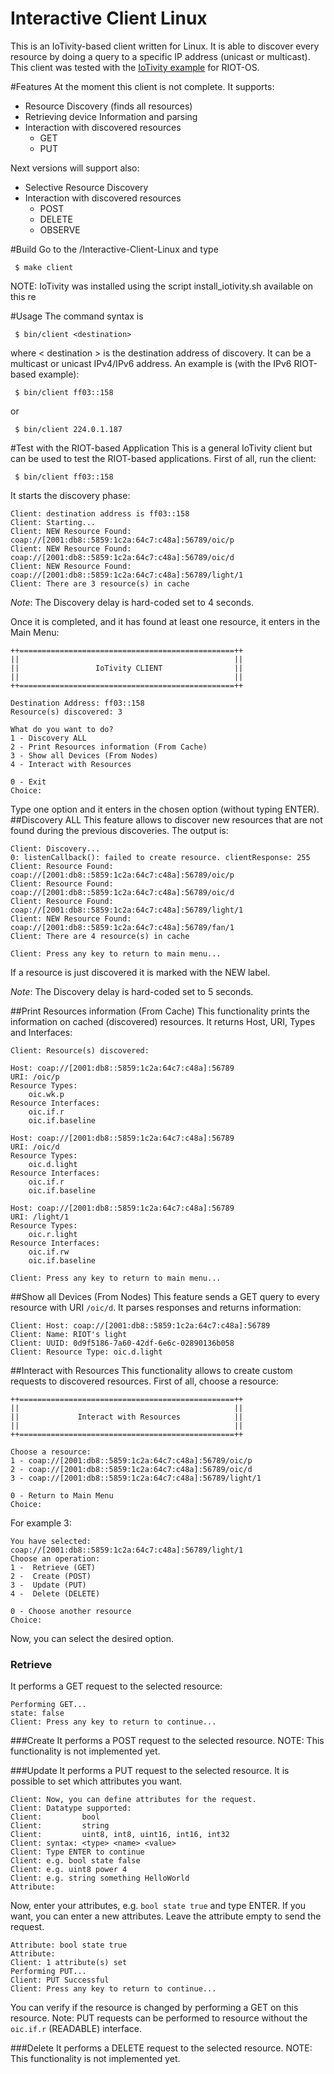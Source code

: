 Interactive Client Linux
====================
This is an IoTivity-based client written for Linux. It is able to discover every resource by doing a query to a specific IP address (unicast or multicast). This client was tested with the [IoTivity example] for RIOT-OS.

#Features
At the moment this client is not complete. It supports:
 - Resource Discovery (finds all resources)
 - Retrieving device Information and parsing
 - Interaction with discovered resources
	 - GET
	 - PUT

Next versions will support also:
 - Selective Resource Discovery
 - Interaction with discovered resources
	 - POST
	 - DELETE
	 - OBSERVE

#Build
Go to the /Interactive-Client-Linux and type
```
 $ make client
```
NOTE: IoTivity was installed using the script install_iotivity.sh available on this re

#Usage
The command syntax is
```
 $ bin/client <destination>
```
where < destination > is the destination address of discovery. It can be a multicast or unicast IPv4/IPv6 address.
An example is (with the IPv6 RIOT-based example):
```
 $ bin/client ff03::158
```
or
```
 $ bin/client 224.0.1.187
```

#Test with the RIOT-based Application
This is a general IoTivity client but can be used to test the RIOT-based applications.
First of all, run the client:
```
 $ bin/client ff03::158
```
It starts the discovery phase:
```
Client: destination address is ff03::158
Client: Starting...
Client: NEW Resource Found: coap://[2001:db8::5859:1c2a:64c7:c48a]:56789/oic/p
Client: NEW Resource Found: coap://[2001:db8::5859:1c2a:64c7:c48a]:56789/oic/d
Client: NEW Resource Found: coap://[2001:db8::5859:1c2a:64c7:c48a]:56789/light/1
Client: There are 3 resource(s) in cache
```
*Note*: The Discovery delay is hard-coded set to 4 seconds.

Once it is completed, and it has found at least one resource, it enters in the Main Menu:
```
++================================================++
||                                                ||
||                 IoTivity CLIENT                ||
||                                                ||
++================================================++

Destination Address: ff03::158
Resource(s) discovered: 3

What do you want to do?
1 - Discovery ALL
2 - Print Resources information (From Cache)
3 - Show all Devices (From Nodes)
4 - Interact with Resources

0 - Exit
Choice:
```
Type one option and it enters in the chosen option (without typing ENTER).
##Discovery ALL
This feature allows to discover new resources that are not found during the previous discoveries. The output is:
```
Client: Discovery...
0: listenCallback(): failed to create resource. clientResponse: 255
Client: Resource Found: coap://[2001:db8::5859:1c2a:64c7:c48a]:56789/oic/p
Client: Resource Found: coap://[2001:db8::5859:1c2a:64c7:c48a]:56789/oic/d
Client: Resource Found: coap://[2001:db8::5859:1c2a:64c7:c48a]:56789/light/1
Client: NEW Resource Found: coap://[2001:db8::5859:1c2a:64c7:c48a]:56789/fan/1
Client: There are 4 resource(s) in cache

Client: Press any key to return to main menu...
```
If a resource is just discovered it is marked with the NEW label.

*Note*: The Discovery delay is hard-coded set to 5 seconds.

##Print Resources information (From Cache)
This functionality prints the information on cached (discovered) resources. It returns Host, URI, Types and Interfaces:
```
Client: Resource(s) discovered:

Host: coap://[2001:db8::5859:1c2a:64c7:c48a]:56789
URI: /oic/p
Resource Types:
	oic.wk.p
Resource Interfaces: 
	oic.if.r
	oic.if.baseline

Host: coap://[2001:db8::5859:1c2a:64c7:c48a]:56789
URI: /oic/d
Resource Types:
	oic.d.light
Resource Interfaces: 
	oic.if.r
	oic.if.baseline

Host: coap://[2001:db8::5859:1c2a:64c7:c48a]:56789
URI: /light/1
Resource Types:
	oic.r.light
Resource Interfaces: 
	oic.if.rw
	oic.if.baseline

Client: Press any key to return to main menu...
```

##Show all Devices (From Nodes)
This feature sends a GET query to every resource with URI `/oic/d`. It parses responses and returns information:
```
Client: Host: coap://[2001:db8::5859:1c2a:64c7:c48a]:56789
Client: Name: RIOT's light
Client: UUID: 0d9f5186-7a60-42df-6e6c-02890136b058
Client: Resource Type: oic.d.light
```

##Interact with Resources
This functionality allows to create custom requests to discovered resources. First of all, choose a resource:
```
++================================================++
||                                                ||
||             Interact with Resources            ||
||                                                ||
++================================================++

Choose a resource:
1 - coap://[2001:db8::5859:1c2a:64c7:c48a]:56789/oic/p
2 - coap://[2001:db8::5859:1c2a:64c7:c48a]:56789/oic/d
3 - coap://[2001:db8::5859:1c2a:64c7:c48a]:56789/light/1

0 - Return to Main Menu
Choice: 
```
For example 3:
```
You have selected: coap://[2001:db8::5859:1c2a:64c7:c48a]:56789/light/1
Choose an operation:
1 -  Retrieve (GET)
2 -  Create (POST)
3 -  Update (PUT)
4 -  Delete (DELETE)

0 - Choose another resource
Choice: 
```
Now, you can select the desired option.
### Retrieve
It performs a GET request to the selected resource:
```
Performing GET...
state: false
Client: Press any key to return to continue...
```

###Create
It performs a POST request to the selected resource. NOTE: This functionality is not implemented yet.

###Update
It performs a PUT request to the selected resource. It is possible to set which attributes you want.
```
Client: Now, you can define attributes for the request.
Client: Datatype supported:
Client: 		bool
Client: 		string
Client: 		uint8, int8, uint16, int16, int32
Client: syntax: <type> <name> <value>
Client: Type ENTER to continue
Client: e.g. bool state false
Client: e.g. uint8 power 4
Client: e.g. string something HelloWorld
Attribute:
```
Now, enter your attributes, e.g. `bool state true` and type ENTER. If you want, you can enter a new attributes. Leave the attribute empty to send the request.
```
Attribute: bool state true
Attribute: 
Client: 1 attribute(s) set
Performing PUT...
Client: PUT Successful
Client: Press any key to return to continue...
```
You can verify if the resource is changed by performing a GET on this resource.
Note: PUT requests can be performed to resource without the `oic.if.r` (READABLE) interface.

###Delete
It performs a DELETE request to the selected resource. NOTE: This functionality is not implemented yet.


[IoTivity example]: https://github.com/Agile-IoT/agile-iotivity/tree/master/RIOT/examples/iotivity_examples#l2n_comm

